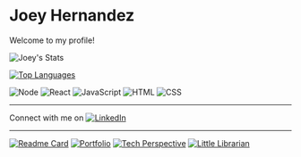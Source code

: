 # **Joey Hernandez**

Welcome to my profile!

![Joey's Stats](https://github-readme-stats.vercel.app/api?username=josephhernandez26&count_private=true&show_icons=true&theme=dracula)

[![Top Languages](https://github-readme-stats.vercel.app/api/top-langs/?username=josephhernandez26)](https://github.com/anuraghazra/github-readme-stats)

![Node](https://img.shields.io/badge/Developer-Node-informational?style=flat&logo=node.js&logoColor=68a063&color=68a063) 
![React](https://img.shields.io/badge/Developer-React-informational?style=flat&logo=react&logoColor=00ffff&color=00ffff)
![JavaScript](https://img.shields.io/badge/Developer-JavaScript-informational?style=flat&logo=javascript&logoColor=f0db4f&color=f0db4f)
![HTML](https://img.shields.io/badge/Developer-HTML-informational?style=flat&logo=html5&logoColor=ff3333&color=ff3333)
![CSS](https://img.shields.io/badge/Developer-CSS-informational?style=flat&logo=css-wizardry&logoColor=66d3fa&color=66d3fa)

---

Connect with me on [![LinkedIn][1.1]][1]

[1.1]: https://raw.githubusercontent.com/MartinHeinz/MartinHeinz/master/linkedin-3-16.png (LinkedIn icon without padding)

[1]: https://www.linkedin.com/in/jmhernandez2six/

---

[![Readme Card](https://github-readme-stats.vercel.app/api/pin/?username=josephhernandez26&repo=Joey-is-my-Name&theme=chartreuse-dark&show_icons=true)](https://github.com/anuraghazra/github-readme-stats)
[![Portfolio](https://github-readme-stats.vercel.app/api/pin/?username=josephhernandez26&repo=Portfolio&theme=chartreuse-dark&show_icons=true)](https://github.com/anuraghazra/github-readme-stats)
[![Tech Perspective](https://github-readme-stats.vercel.app/api/pin/?username=Meltingpot-Data&repo=techperspective-front&theme=chartreuse-dark&show_icons=true)](https://github.com/anuraghazra/github-readme-stats)
[![Little Librarian](https://github-readme-stats.vercel.app/api/pin/?username=Open-Hand-Data&repo=little-librarian-front&theme=chartreuse-dark&show_icons=true)](https://github.com/anuraghazra/github-readme-stats)